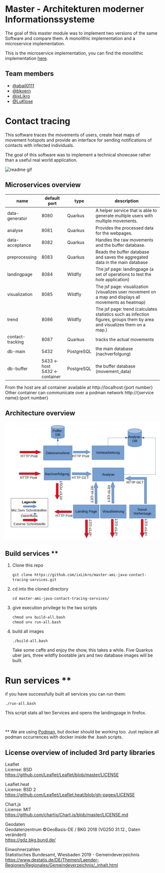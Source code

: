 # Master - Architekturen moderner Informationssysteme

The goal of this master module was to implement two versions of the same Software and compare them. 
A monolithic implementation and a microservice implementation.

This is the microservice implementation, you can find the monolithic implementation [here](https://github.com/ixLikro/master-ami-java-contact-tracing-monolith).

## Team members
- [@abail0111](https://github.com/abail0111)
- [@bkoern](https://github.com/bkoern)
- [@ixLikro](https://github.com/ixLikro)
- [@LuKlose](https://github.com/LuKlose)

# Contact tracing

This software traces the movements of users,
create heat maps of movement hotspots and provide an interface for sending notifications of contacts with infected individuals.

The goal of this software was to implement a technical showcase rather than a useful real world application.  

![readme gif](https://github.com/ixLikro/master-ami-java-contact-tracing-services/blob/master/misc/readme_gif.gif?raw=true)

## Microservices overview

| name  | default <br /> port | type | description  |
|---|---|---|---|
|data-generator|8080| Quarkus | A helper service that is able to generate multiple users with multiple movements.   |
|analyse|8081| Quarkus| Provides the processed data for the webpages.  |
|data-acceptance| 8082|Quarkus| Handles the raw movements and the buffer database.  |
|preprocessing| 8083|Quarkus| Reads the buffer database and saves the aggregated data in the main database |
|landingpage|8084| Wildfly| The jsf page: landingpage (a set of operations to test the hole application) |
|visualization|8085| Wildfly| The jsf page: visualization (visualizes user movement on a map and displays all movements as heatmap) |
|trend|8086| Wildfly| The jsf page: trend (calculates statistics such as infection figures, groups them by area and visualizes them on a map.) |
|contact-tracking|8087| Quarkus| tracks the actual movements |
|db-main|5432| PostgreSQL| the main database (nachverfolgung)  |
|db-buffer|5433 <- host <br /> 5432 <- container| PostgreSQL| the buffer database (movement_data)  |

From the host are all container available at http://localhost:{port number}
<br />
Other container can communicate over a podman network http://{service name}:{port number}

## Architecture overview
![Architecture overview](https://github.com/ixLikro/master-ami-java-contact-tracing-services/blob/master/misc/architecture.png?raw=true)

## Build services **
1. Clone this repo
   ```
   git clone https://github.com/ixLikro/master-ami-java-contact-tracing-services.git
   ```
2. cd into the cloned directory
   ```
   cd master-ami-java-contact-tracing-services/
   ```
3. give execution privilege to the two scripts
   ```
   chmod u+x build-all.bash
   chmod u+x run-all.bash
   ```
4. build all images
   ```
   ./build-all.bash
   ```
   Take some caffe and enjoy the show, this takes a while. Five Quarkus uber jars, three wildfly bootable jars and two database images will be built.

# Run services **
if you have successfully built all services you can run them: 
```
./run-all.bash
```
This script stats all ten Services and opens the landingpage in firefox. 

<br />

** We are using [Podman](https://podman.io/), but docker should be working too. Just replace all podman occurrences with docker inside the .bash scripts.
 
## License overview of included 3rd party libraries

Leaflet<br/>
License: BSD<br/>
https://github.com/Leaflet/Leaflet/blob/master/LICENSE 

Leaflet.heat<br/>
License: BSD 2<br/>
https://github.com/Leaflet/Leaflet.heat/blob/gh-pages/LICENSE

Chart.js<br/>
License: MIT<br/>
https://github.com/chartjs/Chart.js/blob/master/LICENSE.md 

Geodaten<br/>
Geodatenzentrum ©GeoBasis-DE / BKG 2018 (VG250 31.12., Daten verändert)<br/>
https://gdz.bkg.bund.de/ 

Einwohnerzahlen<br/>
Statistisches Bundesamt, Wiesbaden 2019 - Gemeindeverzeichnis<br/>
https://www.destatis.de/DE/Themen/Laender-Regionen/Regionales/Gemeindeverzeichnis/_inhalt.html 
